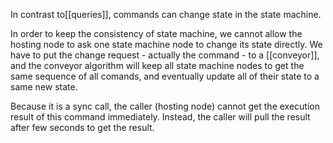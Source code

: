 In contrast to[[queries]], commands can change state in the state machine. 

In order to keep the consistency of state machine, we cannot allow the hosting node to ask one state machine node to change its state directly. We have to put the change request - actually the command - to a [[conveyor]], and the conveyor algorithm will keep all state machine nodes to get the same sequence of all comands, and eventually update all of their state to a same new state.

Because it is a sync call, the caller (hosting node) cannot get the execution result of this command immediately. Instead, the caller will pull the result after few seconds to get the result.

